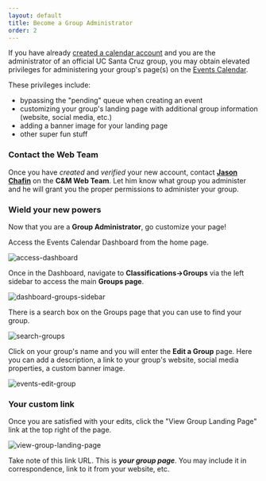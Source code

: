 ```yaml
---
layout: default
title: Become a Group Administrator
order: 2
---
```


If you have already [created a calendar account](create-calendar-account.md) and you are the administrator of an official UC Santa Cruz group, you may obtain elevated privileges for administering your group's page(s) on the [Events Calendar](https://calendar.ucsc.edu/).

These privileges include:

- bypassing the "pending" queue when creating an event
- customizing your group's landing page with additional group information (website, social media, etc.)
- adding a banner image for your landing page
- other super fun stuff

### Contact the Web Team

Once you have _created_ and _verified_ your new account, contact **[Jason Chafin](https://campusdirectory.ucsc.edu/cd_detail?uid=jchafin)** on the **C&M Web Team**. Let him know what group you administer and he will grant you the proper permissions to administer your group.

### Wield your new powers

Now that you are a **Group Administrator**, go customize your page!

Access the Events Calendar Dashboard from the home page.

![access-dashboard](https://user-images.githubusercontent.com/1000543/235304766-d2b6850b-2e04-4eac-8548-009c1dcdbdec.png)

Once in the Dashboard, navigate to **Classifications->Groups** via the left sidebar to access the main **Groups page**.

![dashboard-groups-sidebar](https://user-images.githubusercontent.com/1000543/235304767-4f93a90e-f985-4dc5-9c6d-ec6a8ccde480.png)

There is a search box on the Groups page that you can use to find your group.

![search-groups](https://user-images.githubusercontent.com/1000543/235304768-a25bd543-3113-46d4-9188-42def67ab03d.png)

Click on your group's name and you will enter the **Edit a Group** page. Here you can add a description, a link to your group's website, social media properties, a custom banner image.

![events-edit-group](https://user-images.githubusercontent.com/1000543/221928054-bd6f6e7f-c1cf-4ba5-b67c-87c349f291cc.png)

### Your custom link

Once you are satisfied with your edits, click the "View Group Landing Page" link at the top right of the page.

![view-group-landing-page](https://user-images.githubusercontent.com/1000543/221928146-5280722a-7136-4e37-bbad-85aa6503e316.png)

Take note of this link URL. This is **_your group page_**. You may include it in correspondence, link to it from your website, etc.
